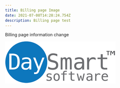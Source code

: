 ```yaml
---
title: Billing page Image
date: 2021-07-08T14:28:24.754Z
description: Billing page test
---
```

Billing page information change

![DaySmart](./daysmart.png)